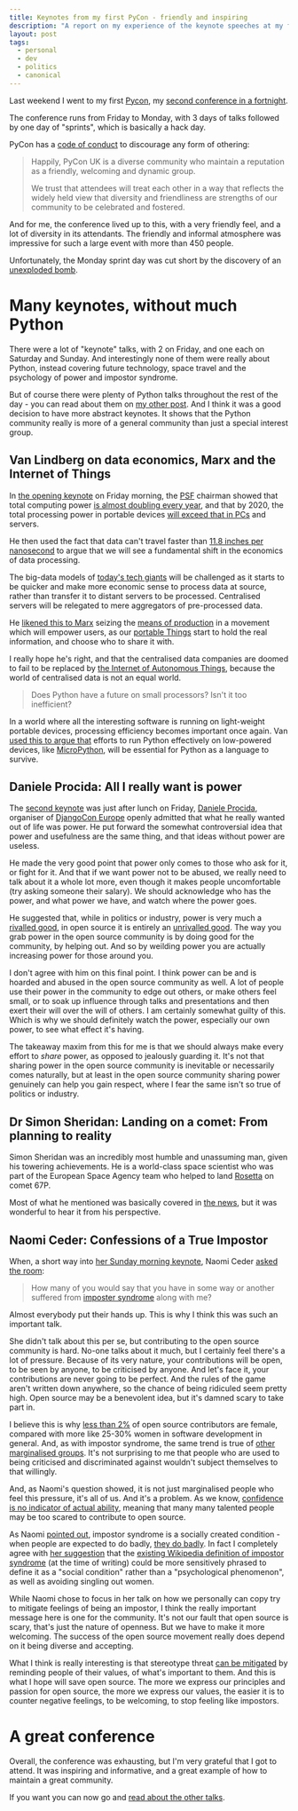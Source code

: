 ```yaml
---
title: Keynotes from my first PyCon - friendly and inspiring
description: "A report on my experience of the keynote speeches at my first PyCon."
layout: post
tags:
  - personal
  - dev
  - politics
  - canonical
---
```


Last weekend I went to my first [Pycon][0783455a], my [second conference
in a fortnight][simone-dconstruct].

The conference runs from
Friday to Monday, with 3 days of talks followed by one day of "sprints", which
is basically a hack day.

PyCon has a [code of conduct][37f3ad11] to discourage any form of othering:

> Happily, PyCon UK is a diverse community who maintain a reputation as a
> friendly, welcoming and dynamic group.
>
> We trust that attendees will treat each other in a way that reflects the
> widely held view that diversity and friendliness are strengths of our
> community to be celebrated and fostered.

And for me, the conference lived up to this, with a very friendly feel, and
a lot of diversity in its attendants. The friendly and informal atmosphere was
impressive for such a large event with more than 450 people.

Unfortunately, the Monday sprint day was cut short by the discovery of an
[unexploded bomb][500907c3].

# Many keynotes, without much Python

There were a lot of "keynote" talks, with 2 on Friday, and one each on
Saturday and Sunday. And interestingly none of them were really about Python,
instead covering future technology, space travel and the psychology of power
and impostor syndrome.

But of course there were plenty of Python talks throughout the rest of the day -
you can read about them on [my other post][0c34ba81].
And I think it was a good decision to have more abstract keynotes. It shows that
the Python community really is more of a general community than just a special
interest group.

## Van Lindberg on data economics, Marx and the Internet of Things

In [the opening keynote][1b264317] on Friday morning, the [PSF][3ac3cacb]
chairman showed that total computing power
[is almost doubling every year][3acd7e47], and that by 2020, the total
processing power in portable devices [will exceed that in PCs][05e278ba] and
servers.

He then used the fact that data can't travel faster than
[11.8 inches per nanosecond][a3bceee7] to argue that we will see a fundamental
shift in the economics of data processing.

The big-data models of [today's tech giants][838bc580] will be challenged as it
starts to be quicker and make more economic sense to process data at source,
rather than transfer it to distant servers to be processed. Centralised servers
will be relegated to mere aggregators of pre-processed data.

He [likened this to Marx][f25f3168] seizing the [means of production][7c154126]
in a movement which will empower users, as our [portable Things][3af17b2f]
start to hold the real information, and choose who to share it with.

I really hope he's right, and that the centralised data companies are
doomed to fail to be replaced by [the Internet of Autonomous Things][1aadf26b],
because the world of centralised data is not an equal world.

> Does Python have a future on small processors? Isn't it too inefficient?

In a world where all the interesting software is running on light-weight
portable devices, processing efficiency becomes important once again. Van
[used this to argue that][0c6a8560] efforts to run Python effectively on
low-powered devices, like [MicroPython][e97dbb7c], will be essential for Python
as a language to survive.

## Daniele Procida: All I really want is power

The [second keynote][bfaf6e80] was just after lunch on Friday,
[Daniele Procida][f81da4dc], organiser of [DjangoCon Europe][0e123baa] openly
admitted that what he really wanted out of life was power. He put
forward the somewhat controversial idea that power and usefulness are the same
thing, and that ideas without power are useless.

He made the very good point that power only comes to those who ask for it, or
fight for it. And that if we want power not to be abused, we really need to
talk about it a whole lot more, even though it makes people uncomfortable
(try asking someone their salary).
We should acknowledge who has the power, and what power we have, and watch
where the power goes.

He suggested that, while in politics or industry, power is very much a
[rivalled good][55917ec2], in open source it is entirely an
[unrivalled good][e96ba3ee]. The way you grab power in the open source
community is by doing good for the community, by helping out. And so by
weilding power you are actually increasing power for those around you.

I don't agree with him on this final point. I think power can be and is hoarded
and abused in the open source community as well. A lot of people use their power
in the community to edge out others, or make others feel small, or to
soak up influence through talks and presentations and then exert their will
over the will of others. I am certainly somewhat guilty of this. Which is why
we should definitely watch the power, especially our own power, to see what
effect it's having.

The takeaway maxim from this for me is that we should always make every effort
to *share* power, as opposed to jealously guarding it. It's not that sharing
power in the open source community is inevitable or necessarily comes naturally,
but at least in the open source community sharing power genuinely can help you
gain respect, where I fear the same isn't so true of politics or industry.

## Dr Simon Sheridan: Landing on a comet: From planning to reality

Simon Sheridan was an incredibly most humble and unassuming man, given his
towering achievements. He is a world-class space scientist who was part of the
European Space Agency team who helped to land [Rosetta][8af8bc3a] on comet 67P.

Most of what he mentioned was basically covered in [the news][f101f1bd], but it
was wonderful to hear it from his perspective.

## Naomi Ceder: Confessions of a True Impostor

When, a short way into [her Sunday morning keynote][9c9e9a3e],
Naomi Ceder [asked the room][92ee7b0b]:

> How many of you would say that you have in some way or another suffered from
> [imposter syndrome][1594e6aa] along with me?

Almost everybody put their hands up. This is why I think this was such an
important talk.

She didn't talk about this per se, but contributing to the open source community
is hard. No-one talks about it much, but I certainly feel there's a lot of
pressure. Because of its very nature, your contributions will be open, to be
seen by anyone, to be criticised by anyone. And let's face it, your
contributions are never going to be perfect. And the rules of the game aren't
written down anywhere, so the chance of being ridiculed seem pretty high. Open
source may be a benevolent idea, but it's damned scary to take part in.

I believe this is why [less than 2%][9568e5c5] of open source contributors are
female, compared with more like 25-30% women in software development in general.
And, as with impostor syndrome, the same trend is true
of [other marginalised groups][cadc7563].
It's not surprising to me that people who are
used to being criticised and discriminated against wouldn't subject
themselves to that willingly.

And, as Naomi's question showed, it is not just marginalised people who
feel this pressure, it's all of us. And it's a problem. As we know,
[confidence is no indicator of actual ability][4b195f87], meaning that many
many talented people may be too scared to contribute to open source.

As Naomi [pointed out][b9f66008], impostor syndrome is a socially created
condition - when people are expected to do badly, [they do badly][aa1d1a6a].
In fact I completely agree with [her suggestion][b2404f29] that the
[existing Wikipedia definition of impostor syndrome][9b221b02] (at the time
of writing) could be more sensitively phrased to define it as a
"social condition" rather than a "psychological phenomenon", as well as
avoiding singling out women.

While Naomi chose to focus in her talk on how we personally can copy try
to mitigate feelings of being an impostor, I think the really important message
here is one for the community. It's not our fault that open source is scary,
that's just the nature of openness. But we have to make it more welcoming.
The success of the open source movement really does depend on it being
diverse and accepting.

What I think is really interesting is that stereotype threat
[can be mitigated][1abc06b5] by reminding people of their values, of what's
important to them. And this is what I hope will save open source. The more we
express our principles and passion for open source, the more we express our
values, the easier it is to counter negative feelings, to be welcoming,
to stop feeling like impostors.

# A great conference

Overall, the conference was exhausting, but I'm very grateful that I got to
attend. It was inspiring and informative, and a great example of how to
maintain a great community.

If you want you can now go and [read about the other talks][0c34ba81].

  [aa1d1a6a]: https://en.wikipedia.org/wiki/Stereotype_threat "Wikipedia: Steriotype threat"
  [1594e6aa]: https://en.wikipedia.org/wiki/Impostor_syndrome "Wikipedia: Imposter syndrome"
  [f25f3168]: https://youtu.be/Kj3z4ehMxqY?t=33m35s "Returning to Marx"
  [e97dbb7c]: https://micropython.org/ "MicroPython: Python for microcontrollers"
  [3af17b2f]: https://en.wikipedia.org/wiki/Internet_of_Things "Wikipedia: Internet of Things"
  [0c6a8560]: https://youtu.be/Kj3z4ehMxqY?t=32m40s "Importance of Micropython"
  [3acd7e47]: https://youtu.be/Kj3z4ehMxqY?t=13m38s "Manufactured Computer Power"
  [05e278ba]: https://youtu.be/Kj3z4ehMxqY?t=15m51s "Extrapolated PC power"
  [3ac3cacb]: https://www.python.org/psf/ "Python Software Foundation"
  [1aadf26b]: http://www.locusmag.com/Perspectives/2015/09/cory-doctorow-what-if-people-were-sensors-not-things-to-be-sensed/ "Cory Doctorow: What if people were sensors, not things to be sensed?"
  [0783455a]: http://www.pyconuk.org/schedule/flat/ "PyCon UK 2015 schedule"
  [37f3ad11]: http://www.pyconuk.org/codeofconduct/ "PyCon UK code of conduct"
  [simone-dconstruct]: https://robinwinslow.uk/2015/09/12/simone-dconstruct-ramble/ "My blog about Nina Simone and dConstruct"
  [838bc580]: http://www.wired.com/2010/11/facebook-google-showdown/ "The big data battle"
  [a3bceee7]: https://www.youtube.com/watch?v=JEpsKnWZrJ8 "Admiral Grace Hopper: Nanonsecond"
  [1b264317]: https://www.youtube.com/watch?v=Kj3z4ehMxqY "PYCON UK 2015: Keynote, Van Lindberg, PSF Chair"
  [7c154126]: https://en.wikipedia.org/wiki/Means_of_production "Wikipedia: Means of production"
  [0e123baa]: http://2015.djangocon.eu/ "DjangoCon Europe 2015"
  [f81da4dc]: https://twitter.com/evildmp "@evildmp: Daniele Procida on Twitter"
  [bfaf6e80]: https://www.youtube.com/watch?v=kntVob0GhyE "Daniele Procida: All I really want is power"
  [55917ec2]: https://en.wikipedia.org/wiki/Rivalry_(economics) "Wikipedia: Rivalry (economics)"
  [e96ba3ee]: https://en.wikipedia.org/wiki/Public_good "Wikipedia: Public good"
  [8af8bc3a]: http://www.esa.int/Our_Activities/Space_Science/Rosetta "ESA: Rosetta"
  [f101f1bd]: https://news.google.com/news/section?q=rosetta "Google news: Rosetta"
  [500907c3]: http://www.coventrytelegraph.net/news/coventry-news/video-pictures-huge-world-war-10118277 "Huge world war 2 bomb in Coventry"
  [9568e5c5]: http://www.flosspols.org/deliverables/FLOSSPOLS-D16-Gender_Integrated_Report_of_Findings.pdf "FLOSSPOLS: Gender: Integrated Report of Findings"
  [cadc7563]: http://thevarguy.com/open-source-application-software-companies/072015/where-are-women-and-minority-open-source-programmers "Where are the women and minority open source programmers?"
  [9c9e9a3e]: https://www.youtube.com/watch?v=4KErxatqBcs "PYCON UK 2015: Keynote: Confessions of a True Impostor"
  [92ee7b0b]: https://youtu.be/4KErxatqBcs?t=5m40s "How many of you are imposters?"
  [4b195f87]: https://en.wikipedia.org/wiki/Dunning%E2%80%93Kruger_effect "Wikipedia: Dunning Kruger effect"
  [b9f66008]: https://youtu.be/4KErxatqBcs?t=24m07s "Steriotype threat"
  [9b221b02]: https://en.wikipedia.org/w/index.php?title=Impostor_syndrome&oldid=681534618 "Wikipedia: Imposter syndrome (at 23:00 BST, 2015-09-24)"
  [b2404f29]: https://youtu.be/4KErxatqBcs?t=14m40s "Let's go back to the Wikipedia definition"
  [1abc06b5]: https://en.wikipedia.org/wiki/Stereotype_threat#Mitigation "Wikipedia: Stereotype threat - mitigation"
  [0c34ba81]: /2015/09/29/pycon-python-learnings/ "Python learnings from PyCon"
